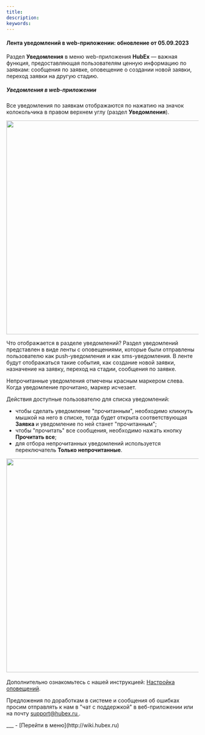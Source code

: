 ```yaml
---
title: 
description: 
keywords: 
---
```


#### Лента уведомлений в web-приложении: обновление от 05.09.2023
<html>
<meta charset="utf-8">

</html>
<body>
<p>Раздел <strong>Уведомления</strong> в меню web-приложения <strong>HubEx</strong> &mdash; важная функция, предоставляющая пользователям ценную информацию по заявкам: сообщения по заявке, оповещение о создании новой заявки, переход заявки на другую стадию.</p>
<h5>Уведомления в web-приложении</h5>
<p>Все уведомления по заявкам отображаются по нажатию на значок колокольчика в правом верхнем углу (раздел <strong>Уведомления</strong>).</p>
<div><img style="margin: 0 auto; display: block; max-width: 100%;" src="https://wiki.hubex.ru/attachments/images/FAQ/RELEASENOTES/NotificationWeb/NotificationWeb.jpg" width="560" height="auto" /></div>
<p>Что отображается в разделе уведомлений? Раздел уведомлений представлен в виде ленты с оповещениями, которые были отправлены пользователю как push-уведомления и как sms-уведомления. В ленте будут отображаться такие события, как создание новой заявки, назначение на заявку, переход на стадии, сообщения по заявке.</p>
<p>Непрочитанные уведомления отмечены красным маркером слева. Когда уведомление прочитано, маркер исчезает.</p>
<p>Действия доступные пользователю для списка уведомлений:</p>
<ul>
<li>чтобы сделать уведомление "прочитанным", необходимо кликнуть мышкой на него в списке, тогда будет открыта соответствующая <strong>Заявка </strong>и уведомление по ней станет "прочитанным";</li>
<li>чтобы "прочитать" все сообщения, необходимо нажать кнопку <strong>Прочитать все</strong>;</li>
<li>для отбора непрочитанных уведомлений используется переключатель <strong>Только непрочитанные</strong>.</li>
</ul>
<div><img style="margin: 0 auto; display: block; max-width: 100%;" src="https://wiki.hubex.ru/attachments/images/FAQ/RELEASENOTES/NotificationWeb/NotificationWeb3.jpg" width="560" height="auto" /></div>
<div>&nbsp;</div>
<div>Дополнительно ознакомьтесь с нашей инструкцией: <a href="https://wiki.hubex.ru/docs/FAQ/RU/admin/Notifications.html" target="_blank">Настройка оповещений</a>.</div>

<p>Предложения по доработкам в системе и сообщения об ошибках просим отправлять к нам в "чат с поддержкой" в веб-приложении или на почту <a href="mailto:support@hubex.ru" target="_blank" rel="noopener"> support@hubex.ru </a>.</p>

</body>
___
- [Перейти в меню](http://wiki.hubex.ru)
